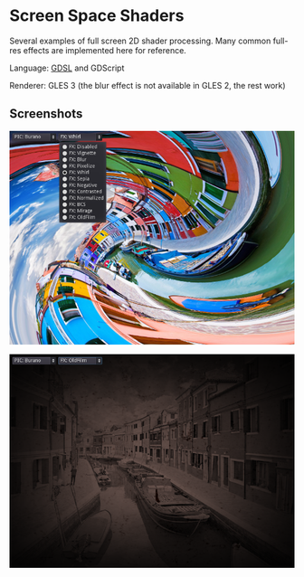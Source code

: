 # Screen Space Shaders

Several examples of full screen 2D shader processing.
Many common full-res effects are implemented here for reference.

Language: [GDSL](https://docs.godotengine.org/en/latest/tutorials/shading/shading_reference/shading_language.html) and GDScript

Renderer: GLES 3 (the blur effect is not available in GLES 2, the rest work)

## Screenshots

![Screenshot](screenshots/whirl.png)

![Screenshot](screenshots/old_film.png)
